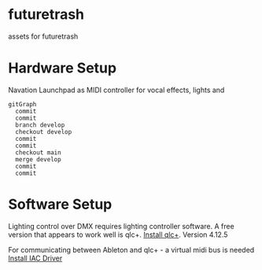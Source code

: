 # futuretrash
assets for futuretrash

# Hardware Setup

Navation Launchpad as MIDI controller for vocal effects, lights and 


```mermaid
gitGraph
  commit
  commit
  branch develop
  checkout develop
  commit
  commit
  checkout main
  merge develop
  commit
  commit
```


# Software Setup

Lighting control over DMX requires lighting controller software. A free version that appears to work well is qlc+.
[Install qlc+](https://www.qlcplus.org/). Version 4.12.5

For communicating between Ableton and qlc+ - a virtual midi bus is needed
[Install IAC Driver](https://help.ableton.com/hc/en-us/articles/209774225-Setting-up-a-virtual-MIDI-bus)

